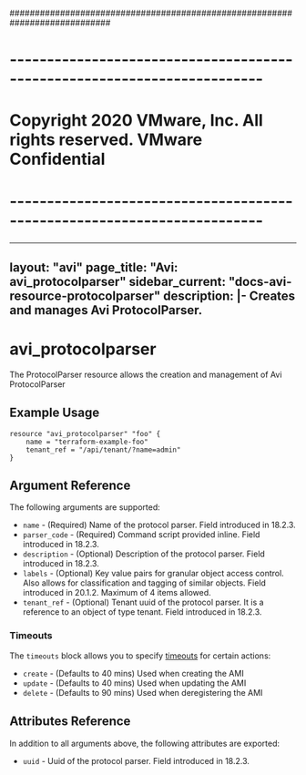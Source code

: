 ############################################################################
# ------------------------------------------------------------------------
# Copyright 2020 VMware, Inc.  All rights reserved. VMware Confidential
# ------------------------------------------------------------------------
###

---
layout: "avi"
page_title: "Avi: avi_protocolparser"
sidebar_current: "docs-avi-resource-protocolparser"
description: |-
  Creates and manages Avi ProtocolParser.
---

# avi_protocolparser

The ProtocolParser resource allows the creation and management of Avi ProtocolParser

## Example Usage

```hcl
resource "avi_protocolparser" "foo" {
    name = "terraform-example-foo"
    tenant_ref = "/api/tenant/?name=admin"
}
```

## Argument Reference

The following arguments are supported:

* `name` - (Required) Name of the protocol parser. Field introduced in 18.2.3.
* `parser_code` - (Required) Command script provided inline. Field introduced in 18.2.3.
* `description` - (Optional) Description of the protocol parser. Field introduced in 18.2.3.
* `labels` - (Optional) Key value pairs for granular object access control. Also allows for classification and tagging of similar objects. Field introduced in 20.1.2. Maximum of 4 items allowed.
* `tenant_ref` - (Optional) Tenant uuid of the protocol parser. It is a reference to an object of type tenant. Field introduced in 18.2.3.


### Timeouts

The `timeouts` block allows you to specify [timeouts](https://www.terraform.io/docs/configuration/resources.html#timeouts) for certain actions:

* `create` - (Defaults to 40 mins) Used when creating the AMI
* `update` - (Defaults to 40 mins) Used when updating the AMI
* `delete` - (Defaults to 90 mins) Used when deregistering the AMI

## Attributes Reference

In addition to all arguments above, the following attributes are exported:

* `uuid` -  Uuid of the protocol parser. Field introduced in 18.2.3.

